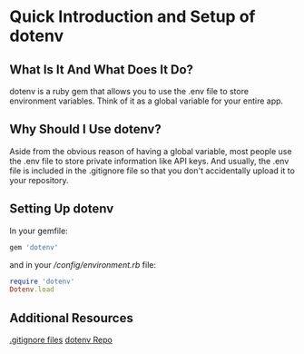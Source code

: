 # Quick Introduction and Setup of dotenv

## What Is It And What Does It Do?

dotenv is a ruby gem that allows you to use the .env file to store environment variables. Think of it as a global variable for your entire app.

## Why Should I Use dotenv?

Aside from the obvious reason of having a global variable, most people use the .env file to store private information like API keys. And usually, the .env file is included in the .gitignore file so that you don't accidentally upload it to your repository.

## Setting Up dotenv

In your gemfile:
```ruby
gem 'dotenv'
```

and in your _/config/environment.rb_ file:
```ruby
require 'dotenv'
Dotenv.load
```

## Additional Resources
[.gitignore files](https://github.com/github/gitignore)
[dotenv Repo](https://github.com/bkeepers/dotenv)